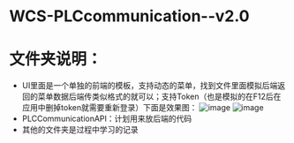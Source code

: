 # WCS-PLCcommunication--v2.0
# 文件夹说明：
 * UI里面是一个单独的前端的模板，支持动态的菜单，找到文件里面模拟后端返回的菜单数据后端传类似格式的就可以；支持Token（也是模拟的在F12后在应用中删掉token就需要重新登录）下面是效果图：
     ![image](https://github.com/user-attachments/assets/75addace-f9bd-490f-a55b-741a769fbfba)
    ![image](https://github.com/user-attachments/assets/caa1df73-a1fc-4afd-9f60-b1f0e4cb554f)
* PLCCommunicationAPI：计划用来放后端的代码
* 其他的文件夹是过程中学习的记录

     
